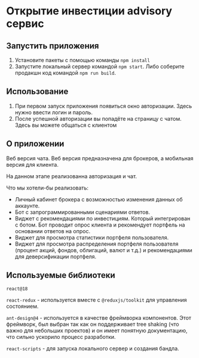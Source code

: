 # Открытие инвестиции advisory сервис

## Запустить приложения

1. Установите пакеты с помощью команды `npm install`
2. Запустите локальный сервер командой `npm start`. Либо соберите продакшн код командой `npm run build`.

## Использование

1. При первом запуск приложения появиться окно авторизации. Здесь нужно ввести логин и пароль.
2. После успешной авторизации вы попадёте на страницу с чатом. Здесь вы можете общаться с клиентом

## О приложении

Веб версия чата. Веб версия предназначена для брокеров, а мобильная версия для клиента.

На данном этапе реализованна авторизация и чат.

Что мы хотели-бы реализовать:

* Личный кабинет брокера с возможностью изменения данных об аккаунте.
* Бот с запрограммированными сценариями ответов.
* Виджет с рекомендациями по инвестициям. Который интегрирован с ботом. Бот проводит опрос клиента и рекомендует
  портфель на основании ответов на опрос.
* Виджет для просмотра статистики портфеля пользователя.
* Виджет для просмотра распределения портфеля пользователя (процент акций, фондов, облигаций, валют и т.д.) и
  рекомендациями для деверсификации портфеля.

## Используемые библиотеки

`react@18`

`react-redux` - используется вместе с `@reduxjs/toolkit` для управления состоянием.

`ant-design@4` - используется в качестве фреймворка компонентов. Этот фреймворк, был выбран так как он поддерживает tree
shaking (что важно для небольших проектов) и он имеет понятную документацию, что сильно ускорило процесс разработки.

`react-scripts` - для запуска локального сервер и создания бандла.